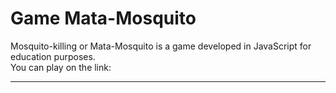 # Game Mata-Mosquito
Mosquito-killing or Mata-Mosquito is a game developed in JavaScript for education purposes.
<br/>
You can play on the link:

<hr/>

